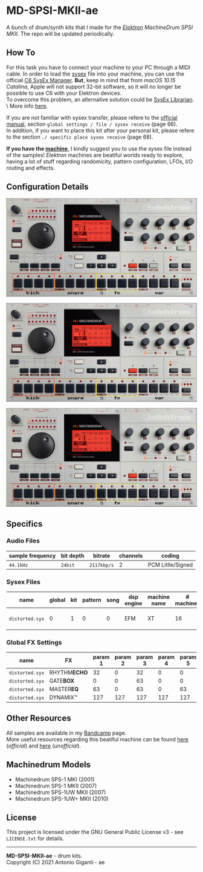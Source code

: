 # MD-SPSI-MKII-ae
A bunch of drum/synth kits that I made for the [_Elektron_](https://www.elektron.se/) _MachineDrum SPSI MKII_.
The repo will be updated periodically.

## How To
For this task you have to connect your machine to your PC through a MIDI cable. 
In order to load the [sysex](http://midi.teragonaudio.com/tech/midispec/sysex.htm) file into your machine, you can use the official [C6 SysEx Manager](https://www.elektron.se/wp-content/uploads/2019/10/Elektron_C6_MAC_AND_WIN_1.51.zip). **But**, keep in mind that from _macOS 10.15 Catalina_, Apple will not support 32-bit software, so it will no longer be possible to use C6 with your Elektron devices. \
To overcome this problem, an alternative solution could be [SysEx Librarian](https://www.snoize.com/SysExLibrarian/). \ 
More info [here](https://www.elektronauts.com/news/486).


If you are not familiar with sysex transfer, please refere to the [official manual](https://www.elektron.se/wp-content/uploads/2016/05/machinedrum_manual_OS1.63.pdf), section `global settings / file / sysex receive` (page 66). \
In addition, if you want to place this kit after your personal kit, please refere to the section `./ specific place sysex receive` (page 68).

**If you have the [machine](https://www.elektron.se/legacy-products/)**, I kindly suggest you to use the sysex file instead of the samples! _Elektron_ machines are beatiful worlds ready to explore, having a lot of stuff regarding randomicity, pattern configuration, LFOs, I/O routing and effects. 

## Configuration Details

![Screenshot](machinedrum_top.png)

![alt text](machinedrum_top.png "Title")

<p align="center"><img src="machinedrum_top.png"></p>


## Specifics

### Audio Files
sample frequency | bit depth | bitrate | channels | coding
--- | --- | --- | --- | --- 
`44.1kHz` | `24bit` | `2117kbp/s` | 2 | PCM Little/Signed

### Sysex Files
name | global | kit | pattern | song | dsp engine | machine name | # machines | notes
--- | --- | --- | --- | --- | --- | --- | --- | ---
`distorted.syx` | 0 | 1 | 0 | 0 | EFM | XT | 16 | general fixed distortion

### Global FX Settings
name | FX | param 1 | param 2 | param 3 | param 4 | param 5 | param 6 | param 7 | param 8
--- | --- | --- | --- | --- | --- | --- | --- | --- | --- 
`distorted.syx` | RHYTHM**ECHO** | 32 | 0 | 32 | 0 | 0 | 127 | 0 | 72
`distorted.syx` | GATE**BOX** | 0 | 0 | 63 | 0 | 0 | 127 | 127 | 96
`distorted.syx` | MASTER**EQ** | 63 | 0 | 63 | 0 | 63 | 0 | 63 | 63
`distorted.syx` | DYNAMIX™ | 127 | 127 | 127 | 127 | 127 | 127 | 0 | 0



## Other Resources
All samples are available in my [Bandcamp](https://antonelse.bandcamp.com/) page. \
More useful resources regarding this beatiful machine can be found [here](https://www.elektron.se/support/?connection=x-machinedrum#resources) (_official_) and [here](http://tarekith.com/assets/machinedrum_tipsandtricks.htm) (_unofficial_).

## Machinedrum Models
* Machinedrum SPS-1 MKI (2001)
* Machinedrum SPS-1 MKII (2007)
* Machinedrum SPS-1UW MKII (2007)
* Machinedrum SPS-1UW+ MKII (2010)

## License
This project is licensed under the GNU General Public License v3 - see ```LICENSE.txt``` for details.

___

**MD-SPSI-MKII-ae** - drum kits.\
Copyright (C) 2021  Antonio Giganti - ae
